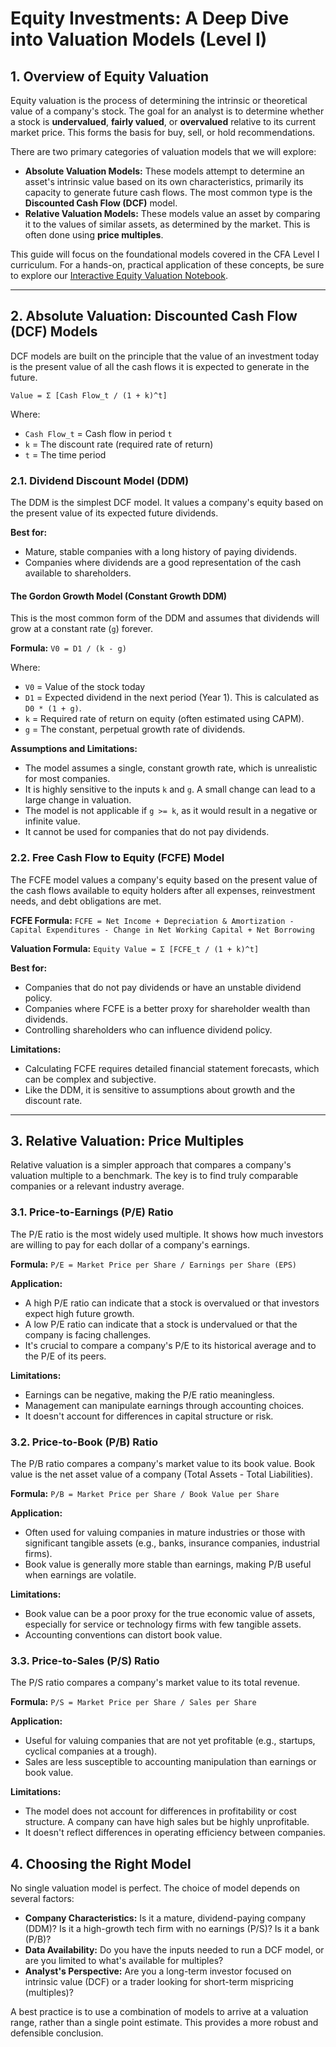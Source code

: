 # Equity Investments: A Deep Dive into Valuation Models (Level I)

## 1. Overview of Equity Valuation

Equity valuation is the process of determining the intrinsic or theoretical value of a company's stock. The goal for an analyst is to determine whether a stock is **undervalued**, **fairly valued**, or **overvalued** relative to its current market price. This forms the basis for buy, sell, or hold recommendations.

There are two primary categories of valuation models that we will explore:

*   **Absolute Valuation Models:** These models attempt to determine an asset's intrinsic value based on its own characteristics, primarily its capacity to generate future cash flows. The most common type is the **Discounted Cash Flow (DCF)** model.
*   **Relative Valuation Models:** These models value an asset by comparing it to the values of similar assets, as determined by the market. This is often done using **price multiples**.

This guide will focus on the foundational models covered in the CFA Level I curriculum. For a hands-on, practical application of these concepts, be sure to explore our [Interactive Equity Valuation Notebook](../../../Interactive_Notebooks/Financial_Modeling/EquityValuationNotebook.ipynb).

---

## 2. Absolute Valuation: Discounted Cash Flow (DCF) Models

DCF models are built on the principle that the value of an investment today is the present value of all the cash flows it is expected to generate in the future.

`Value = Σ [Cash Flow_t / (1 + k)^t]`

Where:
*   `Cash Flow_t` = Cash flow in period `t`
*   `k` = The discount rate (required rate of return)
*   `t` = The time period

### 2.1. Dividend Discount Model (DDM)

The DDM is the simplest DCF model. It values a company's equity based on the present value of its expected future dividends.

**Best for:**
*   Mature, stable companies with a long history of paying dividends.
*   Companies where dividends are a good representation of the cash available to shareholders.

#### The Gordon Growth Model (Constant Growth DDM)

This is the most common form of the DDM and assumes that dividends will grow at a constant rate (`g`) forever.

**Formula:**
`V0 = D1 / (k - g)`

Where:
*   `V0` = Value of the stock today
*   `D1` = Expected dividend in the next period (Year 1). This is calculated as `D0 * (1 + g)`.
*   `k` = Required rate of return on equity (often estimated using CAPM).
*   `g` = The constant, perpetual growth rate of dividends.

**Assumptions and Limitations:**
*   The model assumes a single, constant growth rate, which is unrealistic for most companies.
*   It is highly sensitive to the inputs `k` and `g`. A small change can lead to a large change in valuation.
*   The model is not applicable if `g >= k`, as it would result in a negative or infinite value.
*   It cannot be used for companies that do not pay dividends.

### 2.2. Free Cash Flow to Equity (FCFE) Model

The FCFE model values a company's equity based on the present value of the cash flows available to equity holders after all expenses, reinvestment needs, and debt obligations are met.

**FCFE Formula:**
`FCFE = Net Income + Depreciation & Amortization - Capital Expenditures - Change in Net Working Capital + Net Borrowing`

**Valuation Formula:**
`Equity Value = Σ [FCFE_t / (1 + k)^t]`

**Best for:**
*   Companies that do not pay dividends or have an unstable dividend policy.
*   Companies where FCFE is a better proxy for shareholder wealth than dividends.
*   Controlling shareholders who can influence dividend policy.

**Limitations:**
*   Calculating FCFE requires detailed financial statement forecasts, which can be complex and subjective.
*   Like the DDM, it is sensitive to assumptions about growth and the discount rate.

---

## 3. Relative Valuation: Price Multiples

Relative valuation is a simpler approach that compares a company's valuation multiple to a benchmark. The key is to find truly comparable companies or a relevant industry average.

### 3.1. Price-to-Earnings (P/E) Ratio

The P/E ratio is the most widely used multiple. It shows how much investors are willing to pay for each dollar of a company's earnings.

**Formula:**
`P/E = Market Price per Share / Earnings per Share (EPS)`

**Application:**
*   A high P/E ratio can indicate that a stock is overvalued or that investors expect high future growth.
*   A low P/E ratio can indicate that a stock is undervalued or that the company is facing challenges.
*   It's crucial to compare a company's P/E to its historical average and to the P/E of its peers.

**Limitations:**
*   Earnings can be negative, making the P/E ratio meaningless.
*   Management can manipulate earnings through accounting choices.
*   It doesn't account for differences in capital structure or risk.

### 3.2. Price-to-Book (P/B) Ratio

The P/B ratio compares a company's market value to its book value. Book value is the net asset value of a company (Total Assets - Total Liabilities).

**Formula:**
`P/B = Market Price per Share / Book Value per Share`

**Application:**
*   Often used for valuing companies in mature industries or those with significant tangible assets (e.g., banks, insurance companies, industrial firms).
*   Book value is generally more stable than earnings, making P/B useful when earnings are volatile.

**Limitations:**
*   Book value can be a poor proxy for the true economic value of assets, especially for service or technology firms with few tangible assets.
*   Accounting conventions can distort book value.

### 3.3. Price-to-Sales (P/S) Ratio

The P/S ratio compares a company's market value to its total revenue.

**Formula:**
`P/S = Market Price per Share / Sales per Share`

**Application:**
*   Useful for valuing companies that are not yet profitable (e.g., startups, cyclical companies at a trough).
*   Sales are less susceptible to accounting manipulation than earnings or book value.

**Limitations:**
*   The model does not account for differences in profitability or cost structure. A company can have high sales but be highly unprofitable.
*   It doesn't reflect differences in operating efficiency between companies.

## 4. Choosing the Right Model

No single valuation model is perfect. The choice of model depends on several factors:

*   **Company Characteristics:** Is it a mature, dividend-paying company (DDM)? Is it a high-growth tech firm with no earnings (P/S)? Is it a bank (P/B)?
*   **Data Availability:** Do you have the inputs needed to run a DCF model, or are you limited to what's available for multiples?
*   **Analyst's Perspective:** Are you a long-term investor focused on intrinsic value (DCF) or a trader looking for short-term mispricing (multiples)?

A best practice is to use a combination of models to arrive at a valuation range, rather than a single point estimate. This provides a more robust and defensible conclusion.
